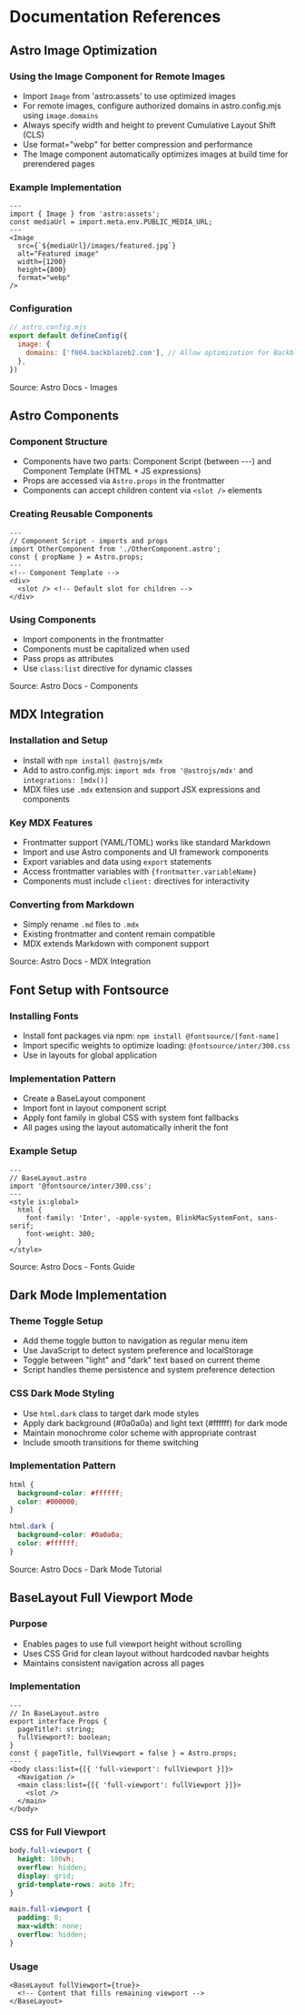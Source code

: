 # Documentation References

## Astro Image Optimization

### Using the Image Component for Remote Images
- Import `Image` from 'astro:assets' to use optimized images
- For remote images, configure authorized domains in astro.config.mjs using `image.domains`
- Always specify width and height to prevent Cumulative Layout Shift (CLS)
- Use format="webp" for better compression and performance
- The Image component automatically optimizes images at build time for prerendered pages

### Example Implementation
```astro
---
import { Image } from 'astro:assets';
const mediaUrl = import.meta.env.PUBLIC_MEDIA_URL;
---
<Image 
  src={`${mediaUrl}/images/featured.jpg`} 
  alt="Featured image" 
  width={1200}
  height={800}
  format="webp"
/>
```

### Configuration
```js
// astro.config.mjs
export default defineConfig({
  image: {
    domains: ['f004.backblazeb2.com'], // Allow optimization for Backblaze B2 bucket
  },
})
```

Source: Astro Docs - Images

## Astro Components

### Component Structure
- Components have two parts: Component Script (between ---) and Component Template (HTML + JS expressions)
- Props are accessed via `Astro.props` in the frontmatter
- Components can accept children content via `<slot />` elements

### Creating Reusable Components
```astro
---
// Component Script - imports and props
import OtherComponent from './OtherComponent.astro';
const { propName } = Astro.props;
---
<!-- Component Template -->
<div>
  <slot /> <!-- Default slot for children -->
</div>
```

### Using Components
- Import components in the frontmatter
- Components must be capitalized when used
- Pass props as attributes
- Use `class:list` directive for dynamic classes

Source: Astro Docs - Components

## MDX Integration

### Installation and Setup
- Install with `npm install @astrojs/mdx`
- Add to astro.config.mjs: `import mdx from '@astrojs/mdx'` and `integrations: [mdx()]`
- MDX files use `.mdx` extension and support JSX expressions and components

### Key MDX Features
- Frontmatter support (YAML/TOML) works like standard Markdown
- Import and use Astro components and UI framework components
- Export variables and data using `export` statements
- Access frontmatter variables with `{frontmatter.variableName}`
- Components must include `client:` directives for interactivity

### Converting from Markdown
- Simply rename `.md` files to `.mdx`
- Existing frontmatter and content remain compatible
- MDX extends Markdown with component support

Source: Astro Docs - MDX Integration

## Font Setup with Fontsource

### Installing Fonts
- Install font packages via npm: `npm install @fontsource/[font-name]`
- Import specific weights to optimize loading: `@fontsource/inter/300.css`
- Use in layouts for global application

### Implementation Pattern
- Create a BaseLayout component
- Import font in layout component script
- Apply font family in global CSS with system font fallbacks
- All pages using the layout automatically inherit the font

### Example Setup
```astro
---
// BaseLayout.astro
import '@fontsource/inter/300.css';
---
<style is:global>
  html {
    font-family: 'Inter', -apple-system, BlinkMacSystemFont, sans-serif;
    font-weight: 300;
  }
</style>
```

Source: Astro Docs - Fonts Guide

## Dark Mode Implementation

### Theme Toggle Setup
- Add theme toggle button to navigation as regular menu item
- Use JavaScript to detect system preference and localStorage
- Toggle between "light" and "dark" text based on current theme
- Script handles theme persistence and system preference detection

### CSS Dark Mode Styling
- Use `html.dark` class to target dark mode styles
- Apply dark background (#0a0a0a) and light text (#ffffff) for dark mode
- Maintain monochrome color scheme with appropriate contrast
- Include smooth transitions for theme switching

### Implementation Pattern
```css
html {
  background-color: #ffffff;
  color: #000000;
}

html.dark {
  background-color: #0a0a0a;
  color: #ffffff;
}
```

Source: Astro Docs - Dark Mode Tutorial

## BaseLayout Full Viewport Mode

### Purpose
- Enables pages to use full viewport height without scrolling
- Uses CSS Grid for clean layout without hardcoded navbar heights
- Maintains consistent navigation across all pages

### Implementation
```astro
---
// In BaseLayout.astro
export interface Props {
  pageTitle?: string;
  fullViewport?: boolean;
}
const { pageTitle, fullViewport = false } = Astro.props;
---
<body class:list={[{ 'full-viewport': fullViewport }]}>
  <Navigation />
  <main class:list={[{ 'full-viewport': fullViewport }]}>
    <slot />
  </main>
</body>
```

### CSS for Full Viewport
```css
body.full-viewport {
  height: 100vh;
  overflow: hidden;
  display: grid;
  grid-template-rows: auto 1fr;
}

main.full-viewport {
  padding: 0;
  max-width: none;
  overflow: hidden;
}
```

### Usage
```astro
<BaseLayout fullViewport={true}>
  <!-- Content that fills remaining viewport -->
</BaseLayout>
```